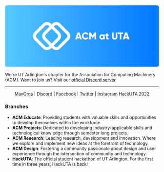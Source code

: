 ![Banner](https://raw.githubusercontent.com/acmuta/.github/main/github-logo-banner.png)

We're UT Arlington's chapter for the Association for Computing Machinery (ACM). Want to join us? Visit our [official Discord server](https://lryanle.com/acm).

----

<p align="center">
 <a href="https://acm.uta.edu">MavOrgs</a> |
 <a href="https://lryanle.com/acm">Discord</a> |
 <a href="https://www.facebook.com/utaacm">Facebook</a> |
 <a href="https://twitter.com/uta_acm">Twitter</a> |
 <a href="https://www.instagram.com/acmuta/">Instagram</a>
 <a href="https://www.hackuta.org/">HackUTA 2022</a>
</p>

### Branches
 - **ACM Educate**: Providing students with valuable skills and opportunities to develop themselves within the workforce.
 - **ACM Projects**: Dedicated to developing industry-applicable skills and technological knowledge through semester long projects.
 - **ACM Research**: Leading research, development and innovation. Where we explore and implement new ideas at the forefront of technology.
 - **ACM Design**: Fostering a community passionate about design and user experience through the intersection of community and technology.
 - **HackUTA**: The official student hackathon of UT Arlington. For the first time in three years, HackUTA is back!
